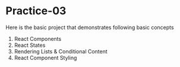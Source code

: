 # Practice-03
Here is the basic project that demonstrates following basic concepts
1. React Components
2. React States
3. Rendering Lists & Conditional Content
4. React Component Styling
